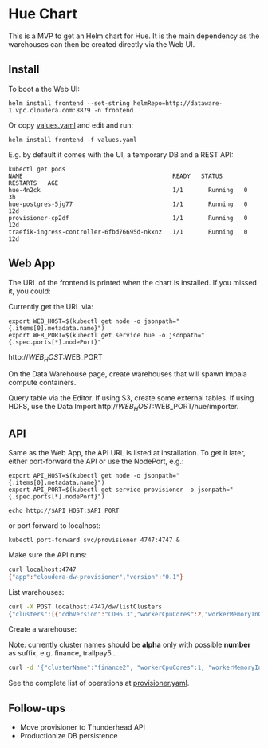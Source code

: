 # Hue Chart

This is a MVP to get an Helm chart for Hue. It is the main dependency as
the warehouses can then be created directly via the Web UI.


## Install

To boot a the Web UI:

```
helm install frontend --set-string helmRepo=http://dataware-1.vpc.cloudera.com:8879 -n frontend
```

Or copy [values.yaml](values.yaml) and edit and run:

```
helm install frontend -f values.yaml
```

E.g. by default it comes with the UI, a temporary DB and a REST API:

```
kubectl get pods
NAME                                          READY   STATUS    RESTARTS   AGE
hue-4n2ck                                     1/1       Running   0          3h
hue-postgres-5jg77                            1/1       Running   0          12d
provisioner-cp2df                             1/1       Running   0          12d
traefik-ingress-controller-6fbd76695d-nkxnz   1/1       Running   0          12d
```

## Web App

The URL of the frontend is printed when the chart is installed. If you missed it, you could:

Currently get the URL via:

```
export WEB_HOST=$(kubectl get node -o jsonpath="{.items[0].metadata.name}")
export WEB_PORT=$(kubectl get service hue -o jsonpath="{.spec.ports[*].nodePort}"
```

http://$WEB_HOST:$WEB_PORT

On the Data Warehouse page, create warehouses that will spawn Impala compute containers.

Query table via the Editor. If using S3, create  some external tables. If using HDFS, use the Data Import http://$WEB_HOST:$WEB_PORT/hue/importer.

## API

Same as the Web App, the API URL is listed at installation. To get it later, either port-forward the API or use the NodePort, e.g.:

```
export API_HOST=$(kubectl get node -o jsonpath="{.items[0].metadata.name}")
export API_PORT=$(kubectl get service provisioner -o jsonpath="{.spec.ports[*].nodePort}")

echo http://$API_HOST:$API_PORT
```

or port forward to localhost:

```
kubectl port-forward svc/provisioner 4747:4747 &
```

Make sure the API runs:

```sh
curl localhost:4747
{"app":"cloudera-dw-provisioner","version":"0.1"}
```

List warehouses:

```sh
curl -X POST localhost:4747/dw/listClusters
{"clusters":[{"cdhVersion":"CDH6.3","workerCpuCores":2,"workerMemoryInGib":4,"workerReplicas":1,"workerAutoResize":false,"workercurrentCPUUtilizationPercentage":0,"clusterName":"a6","name":"a6","crn":"a6","creationDate":"2018-12-21T03:50:04.525Z","status":"ONLINE","workerReplicasOnline":0,"coordinatorEndpoint":{"privateHost":"impala-coordinatora6","publicHost":"impala-coordinatora6","port":21050}}]}
```

Create a warehouse:

Note: currently cluster names should be **alpha** only with possible **number** as suffix, e.g. finance, trailpay5...


```sh
curl -d '{"clusterName":"finance2", "workerCpuCores":1, "workerMemoryInGib":1, "workerReplicas":1}' -H "Content-Type: application/json" -X POST localhost:4747/dw/createCluster
```

See the complete list of operations at [provisioner.yaml](../../services/mock-provisioner/provisioner.yaml).

## Follow-ups

* Move provisioner to Thunderhead API
* Productionize DB persistence
